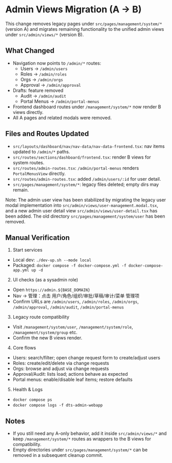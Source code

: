 # Admin Views Migration (A -> B)

This change removes legacy pages under `src/pages/management/system/*` (version A)
and migrates remaining functionality to the unified admin views under `src/admin/views/*` (version B).

## What Changed

- Navigation now points to `/admin/*` routes:
  - Users → `/admin/users`
  - Roles → `/admin/roles`
  - Orgs → `/admin/orgs`
  - Approval → `/admin/approval`
- Drafts: feature removed
  - Audit → `/admin/audit`
  - Portal Menus → `/admin/portal-menus`
- Frontend dashboard routes under `/management/system/*` now render B views directly.
- All A pages and related modals were removed.

## Files and Routes Updated

- `src/layouts/dashboard/nav/nav-data/nav-data-frontend.tsx`: nav items updated to `/admin/*` paths.
- `src/routes/sections/dashboard/frontend.tsx`: render B views for system routes.
- `src/routes/admin-routes.tsx`: `/admin/portal-menus` renders `PortalMenusView` directly.
- `src/routes/admin-routes.tsx`: added `/admin/users/:id` for user detail.
- `src/pages/management/system/*`: legacy files deleted; empty dirs may remain.

Note: The admin user view has been stabilized by migrating the legacy user modal
implementation into `src/admin/views/user-management.modal.tsx`, and a new
admin user detail view `src/admin/views/user-detail.tsx` has been added.
The old directory `src/pages/management/system/user` has been removed.

## Manual Verification

1) Start services
- Local dev: `./dev-up.sh --mode local`
- Packaged: `docker compose -f docker-compose.yml -f docker-compose-app.yml up -d`

2) UI checks (as a sysadmin role)
- Open `https://admin.${BASE_DOMAIN}`
- Nav → 管理：点击 用户/角色/组织/审批/草稿/审计/菜单 管理项
- Confirm URLs are `/admin/users`, `/admin/roles`, `/admin/orgs`, `/admin/approval`, `/admin/audit`, `/admin/portal-menus`

3) Legacy route compatibility
- Visit `/management/system/user`, `/management/system/role`, `/management/system/group` etc.
- Confirm the new B views render.

4) Core flows
- Users: search/filter; open change request form to create/adjust users
- Roles: create/edit/delete via change requests
- Orgs: browse and adjust via change requests
- Approval/Audit: lists load; actions behave as expected
- Portal menus: enable/disable leaf items; restore defaults

5) Health & Logs
- `docker compose ps`
- `docker compose logs -f dts-admin-webapp`

## Notes

- If you still need any A-only behavior, add it inside `src/admin/views/*` and keep `/management/system/*` routes as wrappers to the B views for compatibility.
- Empty directories under `src/pages/management/system/*` can be removed in a subsequent cleanup commit.
